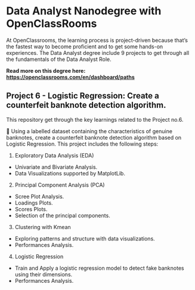 # Data Analyst Nanodegree with OpenClassRooms

At OpenClassrooms, the learning process is project-driven because that’s the fastest way to become proficient and to get some hands-on experiences. 
The Data Analyst degree include 9 projects to get through all the fundamentals of the Data Analyst Role.

<b> Read more on this degree here: https://openclassrooms.com/en/dashboard/paths </b>
  

## Project 6 - Logistic Regression: Create a counterfeit banknote detection algorithm.

This repository get through the key learnings related to the Project no.6.
  
🎯 Using a labelled dataset containing the characteristics of genuine banknotes, create a counterfeit banknote detection algorithm based on Logistic Regression. This project includes the following steps:

  1) Exploratory Data Analysis (EDA)
  
  - Univariate and Bivariate Analysis. 
  - Data Visualizations supported by MatplotLib.
  
  2) Principal Component Analysis (PCA)
  
  - Scree Plot Analysis.
  - Loadings Plots.
  - Scores Plots.
  - Selection of the principal components.
  
  3) Clustering with Kmean
  
  - Exploring patterns and structure with data visualizations.
  - Performances Analysis.
  
  4) Logistic Regression
  
  - Train and Apply a logistic regression model to detect fake banknotes using their dimensions.
  - Performances Analysis.

